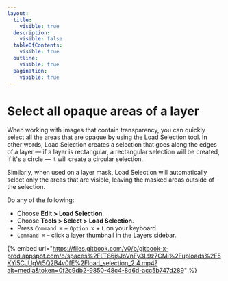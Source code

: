 ```yaml
---
layout:
  title:
    visible: true
  description:
    visible: false
  tableOfContents:
    visible: true
  outline:
    visible: true
  pagination:
    visible: true
---
```


# Select all opaque areas of a layer

When working with images that contain transparency, you can quickly select all the areas that are opaque by using the Load Selection tool. In other words, Load Selection creates a selection that goes along the edges of a layer — if a layer is rectangular, a rectangular selection will be created, if it's a circle — it will create a circular selection.&#x20;

Similarly, when used on a layer mask, Load Selection will automatically select only the areas that are visible, leaving the masked areas outside of the selection.

Do any of the following:

* Choose **Edit > Load Selection**.
* Choose **Tools > Select > Load Selection**.
* Press `Command ⌘` + `Option ⌥` + `L` on your keyboard.
* `Command ⌘` – click a layer thumbnail in the Layers sidebar.

{% embed url="https://files.gitbook.com/v0/b/gitbook-x-prod.appspot.com/o/spaces%2FLT86jsJoVnFy3L9z7CMi%2Fuploads%2F5KYi5CJUgVt5Q2B4v0fE%2Fload_selection_2.4.mp4?alt=media&token=0f2c9db2-9850-48c4-8d6d-acc5b747d289" %}
